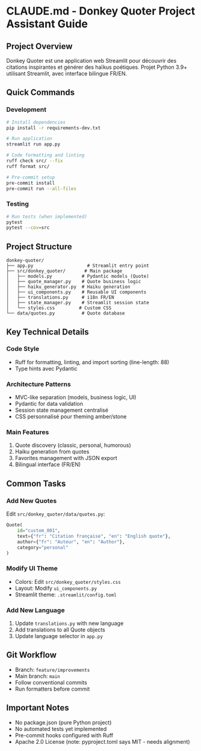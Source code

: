 # CLAUDE.md - Donkey Quoter Project Assistant Guide

## Project Overview
Donkey Quoter est une application web Streamlit pour découvrir des citations inspirantes et générer des haïkus poétiques. Projet Python 3.9+ utilisant Streamlit, avec interface bilingue FR/EN.

## Quick Commands

### Development
```bash
# Install dependencies
pip install -r requirements-dev.txt

# Run application
streamlit run app.py

# Code formatting and linting
ruff check src/ --fix
ruff format src/

# Pre-commit setup
pre-commit install
pre-commit run --all-files
```

### Testing
```bash
# Run tests (when implemented)
pytest
pytest --cov=src
```

## Project Structure
```
donkey-quoter/
├── app.py                    # Streamlit entry point
├── src/donkey_quoter/       # Main package
│   ├── models.py           # Pydantic models (Quote)
│   ├── quote_manager.py    # Quote business logic
│   ├── haiku_generator.py  # Haiku generation
│   ├── ui_components.py    # Reusable UI components
│   ├── translations.py     # i18n FR/EN
│   ├── state_manager.py    # Streamlit session state
│   └── styles.css         # Custom CSS
└── data/quotes.py          # Quote database
```

## Key Technical Details

### Code Style
- Ruff for formatting, linting, and import sorting (line-length: 88)
- Type hints avec Pydantic

### Architecture Patterns
- MVC-like separation (models, business logic, UI)
- Pydantic for data validation
- Session state management centralisé
- CSS personnalisé pour theming amber/stone

### Main Features
1. Quote discovery (classic, personal, humorous)
2. Haiku generation from quotes
3. Favorites management with JSON export
4. Bilingual interface (FR/EN)

## Common Tasks

### Add New Quotes
Edit `src/donkey_quoter/data/quotes.py`:
```python
Quote(
    id="custom_001",
    text={"fr": "Citation française", "en": "English quote"},
    author={"fr": "Auteur", "en": "Author"},
    category="personal"
)
```

### Modify UI Theme
- Colors: Edit `src/donkey_quoter/styles.css`
- Layout: Modify `ui_components.py`
- Streamlit theme: `.streamlit/config.toml`

### Add New Language
1. Update `translations.py` with new language
2. Add translations to all Quote objects
3. Update language selector in `app.py`

## Git Workflow
- Branch: `feature/improvements`
- Main branch: `main`
- Follow conventional commits
- Run formatters before commit

## Important Notes
- No package.json (pure Python project)
- No automated tests yet implemented
- Pre-commit hooks configured with Ruff
- Apache 2.0 License (note: pyproject.toml says MIT - needs alignment)
